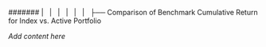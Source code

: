 ####### |   |   |   |   |   |   ├── Comparison of Benchmark Cumulative Return for Index vs. Active Portfolio

*Add content here*